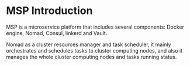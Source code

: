 # MSP Introduction

MSP is a microservice platform that includes several components: Docker engine, Nomad, Consul, linkerd and Vault.

Nomad as a cluster resources manager and task scheduler, it mainly orchestrates and schedules tasks to cluster computing nodes, and also it manages the whole cluster computing nodes and tasks running status.